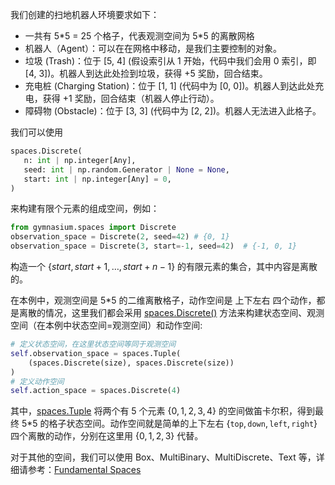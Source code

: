 我们创建的扫地机器人环境要求如下：

- 一共有 5\*5 = 25 个格子，代表观测空间为 5\*5 的离散网格
- 机器人（Agent）：可以在在网格中移动，是我们主要控制的对象。
- 垃圾 (Trash)：位于 [5, 4] (假设索引从 1 开始，代码中我们会用 0 索引，即 [4, 3])。机器人到达此处捡到垃圾，获得 $+5$ 奖励，回合结束。
- 充电桩 (Charging Station)：位于 [1, 1] (代码中为 [0, 0])。机器人到达此处充电，获得 $+1$ 奖励，回合结束（机器人停止行动）。
- 障碍物 (Obstacle)：位于 [3, 3] (代码中为 [2, 2])。机器人无法进入此格子。

 我们可以使用 
 ```python
spaces.Discrete(
    n: int | np.integer[Any],
    seed: int | np.random.Generator | None = None,
    start: int | np.integer[Any] = 0,
)
 ```
 来构建有限个元素的组成空间，例如：
 ```python
 from gymnasium.spaces import Discrete
 observation_space = Discrete(2, seed=42) # {0, 1}
 observation_space = Discrete(3, start=-1, seed=42)  # {-1, 0, 1}
 ```
 构造一个 $\left\{ start, start+1, \dots, start+n-1 \right\}$ 的有限元素的集合，其中内容是离散的。

 在本例中，观测空间是 5\*5 的二维离散格子，动作空间是 上下左右 四个动作，都是离散的情况，这里我们都会采用 [spaces.Discrete()](https://gymnasium.farama.org/api/spaces/fundamental/#gymnasium.spaces.Discrete) 方法来构建状态空间、观测空间（在本例中状态空间=观测空间）和动作空间:
```python
# 定义状态空间，在这里状态空间等同于观测空间
self.observation_space = spaces.Tuple(
    (spaces.Discrete(size), spaces.Discrete(size))
)
# 定义动作空间
self.action_space = spaces.Discrete(4)
```
其中，[spaces.Tuple](https://gymnasium.farama.org/api/spaces/composite/#gymnasium.spaces.Tuple) 将两个有 5 个元素 $\left\{ 0, 1, 2, 3, 4 \right\}$ 的空间做笛卡尔积，得到最终 5\*5 的格子状态空间。动作空间就是简单的上下左右 $\left\{ \texttt{top}, \texttt{down}, \texttt{left}, \texttt{right} \right\}$ 四个离散的动作，分别在这里用 $\left\{ 0, 1, 2, 3 \right\}$ 代替。

 对于其他的空间，我们可以使用 Box、MultiBinary、MultiDiscrete、Text 等，详细请参考：[Fundamental Spaces](https://gymnasium.farama.org/api/spaces/fundamental/#fundamental-spaces)